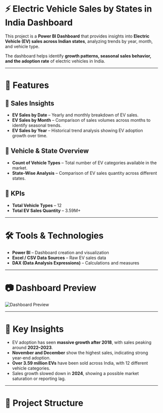 # ⚡ Electric Vehicle Sales by States in India Dashboard

This project is a **Power BI Dashboard** that provides insights into **Electric Vehicle (EV) sales across Indian states**, analyzing trends by year, month, and vehicle type.  

The dashboard helps identify **growth patterns, seasonal sales behavior, and the adoption rate** of electric vehicles in India.  

---

# 🚀 Features

## 🔹 Sales Insights
- **EV Sales by Date** – Yearly and monthly breakdown of EV sales.  
- **EV Sales by Month** – Comparison of sales volumes across months to identify seasonal trends.  
- **EV Sales by Year** – Historical trend analysis showing EV adoption growth over time.  

## 🔹 Vehicle & State Overview
- **Count of Vehicle Types** – Total number of EV categories available in the market.  
- **State-Wise Analysis** – Comparison of EV sales quantity across different states.  

## 🔹 KPIs
- **Total Vehicle Types** – 12  
- **Total EV Sales Quantity** – 3.59M+  

---

# 🛠️ Tools & Technologies
- **Power BI** – Dashboard creation and visualization  
- **Excel / CSV Data Sources** – Raw EV sales data  
- **DAX (Data Analysis Expressions)** – Calculations and measures  

---

# 📷 Dashboard Preview
![Dashboard Preview](Screenshot%202025-09-18%20232311.png)  

---

# 📌 Key Insights
- EV adoption has seen **massive growth after 2018**, with sales peaking around **2022–2023**.  
- **November and December** show the highest sales, indicating strong year-end adoption.  
- **Over 3.59 million EVs** have been sold across India, with 12 different vehicle categories.  
- Sales growth slowed down in **2024**, showing a possible market saturation or reporting lag.  

---

# 📂 Project Structure

